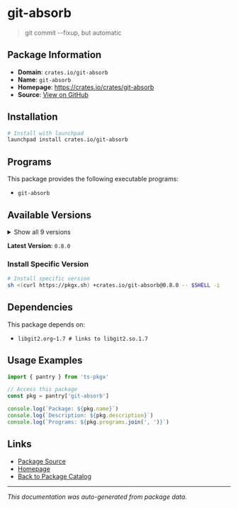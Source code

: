 # git-absorb

> git commit --fixup, but automatic

## Package Information

- **Domain**: `crates.io/git-absorb`
- **Name**: `git-absorb`
- **Homepage**: https://crates.io/crates/git-absorb
- **Source**: [View on GitHub](https://github.com/pkgxdev/pantry/tree/main/projects/crates.io/git-absorb/package.yml)

## Installation

```bash
# Install with launchpad
launchpad install crates.io/git-absorb
```

## Programs

This package provides the following executable programs:

- `git-absorb`

## Available Versions

<details>
<summary>Show all 9 versions</summary>

- `0.8.0`, `0.7.0`, `0.6.17`, `0.6.16`, `0.6.15`
- `0.6.13`, `0.6.12`, `0.6.11`, `0.6.10`

</details>

**Latest Version**: `0.8.0`

### Install Specific Version

```bash
# Install specific version
sh <(curl https://pkgx.sh) +crates.io/git-absorb@0.8.0 -- $SHELL -i
```

## Dependencies

This package depends on:

- `libgit2.org~1.7 # links to libgit2.so.1.7`

## Usage Examples

```typescript
import { pantry } from 'ts-pkgx'

// Access this package
const pkg = pantry['git-absorb']

console.log(`Package: ${pkg.name}`)
console.log(`Description: ${pkg.description}`)
console.log(`Programs: ${pkg.programs.join(', ')}`)
```

## Links

- [Package Source](https://github.com/pkgxdev/pantry/tree/main/projects/crates.io/git-absorb/package.yml)
- [Homepage](https://crates.io/crates/git-absorb)
- [Back to Package Catalog](../../../package-catalog.md)

---

*This documentation was auto-generated from package data.*
